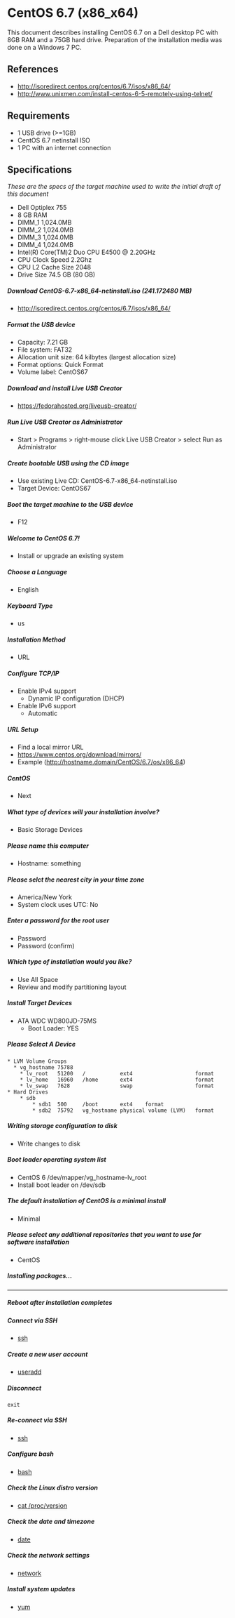 # CentOS 6.7 (x86_x64)

This document describes installing CentOS 6.7 on a Dell desktop PC with 8GB RAM and a 75GB hard drive. Preparation of the installation media was done on a Windows 7 PC.

## References
* http://isoredirect.centos.org/centos/6.7/isos/x86_64/
* http://www.unixmen.com/install-centos-6-5-remotely-using-telnet/

## Requirements
* 1 USB drive (>=1GB)
* CentOS 6.7 netinstall ISO
* 1 PC with an internet connection

## Specifications
*These are the specs of the target machine used to write the initial draft of this document*
* Dell Optiplex 755
* 8 GB RAM
 * DIMM_1 1,024.0MB
 * DIMM_2 1,024.0MB
 * DIMM_3 1,024.0MB
 * DIMM_4 1,024.0MB
* Intel(R) Core(TM)2 Duo CPU E4500 @ 2.20GHz
* CPU Clock Speed 2.2Ghz
* CPU L2 Cache Size 2048
* Drive Size 74.5 GB (80 GB)

##### Download CentOS-6.7-x86_64-netinstall.iso  (241.172480 MB)
* http://isoredirect.centos.org/centos/6.7/isos/x86_64/

##### Format the USB device
* Capacity: 7.21 GB
* File system: FAT32
* Allocation unit size: 64 kilbytes (largest allocation size)
* Format options: Quick Format
* Volume label: CentOS67

##### Download and install Live USB Creator
 * https://fedorahosted.org/liveusb-creator/

##### Run Live USB Creator as Administrator
* Start > Programs > right-mouse click Live USB Creator > select Run as Administrator

##### Create bootable USB using the CD image
 * Use existing Live CD: CentOS-6.7-x86_64-netinstall.iso
 * Target Device: CentOS67

##### Boot the target machine to the USB device
* F12

##### Welcome to CentOS 6.7!
* Install or upgrade an existing system

##### Choose a Language
* English

##### Keyboard Type
* us

##### Installation Method
* URL

##### Configure TCP/IP
* Enable IPv4 support
  * Dynamic IP configuration (DHCP)
* Enable IPv6 support
  * Automatic

##### URL Setup
* Find a local mirror URL
* https://www.centos.org/download/mirrors/
* Example (http://hostname.domain/CentOS/6.7/os/x86_64)

##### CentOS
* Next

##### What type of devices will your installation involve?
* Basic Storage Devices

##### Please name this computer
* Hostname: something

##### Please selct the nearest city in your time zone
* America/New York
* System clock uses UTC: No 

##### Enter a password for the root user
* Password
* Password (confirm)
 
##### Which type of installation would you like?
* Use All Space
* Review and modify partitioning layout

##### Install Target Devices
* ATA WDC WD800JD-75MS 
  * Boot Loader: YES

##### Please Select A Device
```
* LVM Volume Groups
  * vg_hostname 75788
    * lv_root   51200   /           ext4                    format
    * lv_home   16960   /home       ext4                    format
    * lv_swap   7628                swap                    format
* Hard Drives
    * sdb
        * sdb1  500     /boot       ext4    format
        * sdb2  75792   vg_hostname physical volume (LVM)   format
```
##### Writing storage configuration to disk
* Write changes to disk

##### Boot loader operating system list
* CentOS 6 /dev/mapper/vg_hostname-lv_root
* Install boot leader on /dev/sdb

##### The default installation of CentOS is a minimal install
* Minimal

##### Please select any additional repositories that you want to use for software installation
* CentOS

##### Installing packages...

**********************************************************************************************




##### Reboot after installation completes

##### Connect via SSH
* [ssh](/docs/common/ssh.md)

##### Create a new user account
* [useradd](/docs/common/useradd.md)

##### Disconnect
```
exit
```

##### Re-connect via SSH
* [ssh](/docs/common/ssh.md)

##### Configure bash
* [bash](/docs/common/bash.md)

##### Check the Linux distro version
* [cat /proc/version](/docs/common/version.md)

##### Check the date and timezone
* [date](/docs/common/date.md)

##### Check the network settings
* [network](/docs/common/network.md)

##### Install system updates
* [yum](/docs/common/yum.md)

